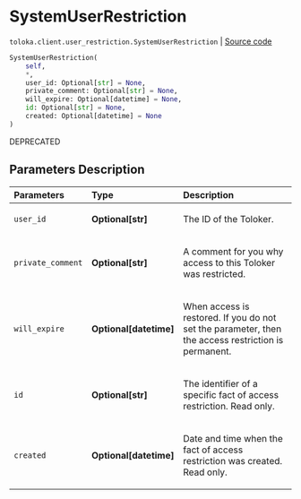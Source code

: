 # SystemUserRestriction
`toloka.client.user_restriction.SystemUserRestriction` | [Source code](https://github.com/Toloka/toloka-kit/blob/v1.1.0.post1/src/client/user_restriction.py#L114)

```python
SystemUserRestriction(
    self,
    *,
    user_id: Optional[str] = None,
    private_comment: Optional[str] = None,
    will_expire: Optional[datetime] = None,
    id: Optional[str] = None,
    created: Optional[datetime] = None
)
```

DEPRECATED

## Parameters Description

| Parameters | Type | Description |
| :----------| :----| :-----------|
`user_id`|**Optional\[str\]**|<p>The ID of the Toloker.</p>
`private_comment`|**Optional\[str\]**|<p>A comment for you why access to this Toloker was restricted.</p>
`will_expire`|**Optional\[datetime\]**|<p>When access is restored. If you do not set the parameter, then the access restriction is permanent.</p>
`id`|**Optional\[str\]**|<p>The identifier of a specific fact of access restriction. Read only.</p>
`created`|**Optional\[datetime\]**|<p>Date and time when the fact of access restriction was created. Read only.</p>
